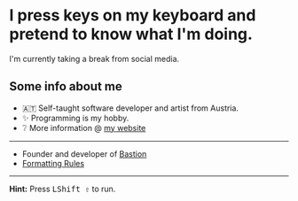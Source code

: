 # I press keys on my keyboard and pretend to know what I'm doing.

I'm currently taking a break from social media.

## Some info about me
- 🇦🇹 Self-taught software developer and artist from Austria.
- ✨ Programming is my hobby.
- ❔ More information @ [my website](https://jaegerwalddev.github.io/)
---
- Founder and developer of [Bastion](https://github.com/BastionMC)
- [Formatting Rules](https://gist.github.com/JaegerwaldDev/f822e7580e006b19a82b8e73a5c28a80)

---

**Hint:** Press <kbd>LShift ⇧</kbd> to run.
